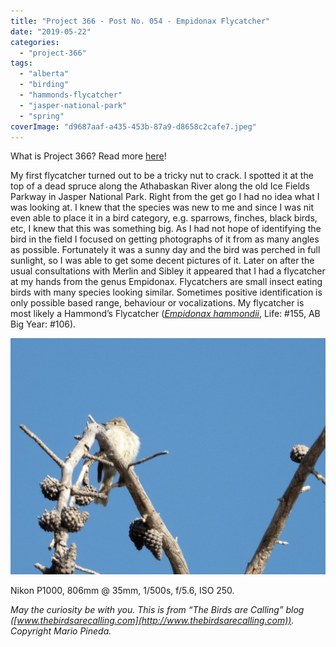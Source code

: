 ```yaml
---
title: "Project 366 - Post No. 054 - Empidonax Flycatcher"
date: "2019-05-22"
categories: 
  - "project-366"
tags: 
  - "alberta"
  - "birding"
  - "hammonds-flycatcher"
  - "jasper-national-park"
  - "spring"
coverImage: "d9687aaf-a435-453b-87a9-d8658c2cafe7.jpeg"
---
```


What is Project 366? Read more [here](https://thebirdsarecalling.com/2019/03/29/project-366/)!

My first flycatcher turned out to be a tricky nut to crack. I spotted it at the top of a dead spruce along the Athabaskan River along the old Ice Fields Parkway in Jasper National Park. Right from the get go I had no idea what I was looking at. I knew that the species was new to me and since I was nit even able to place it in a bird category, e.g. sparrows, finches, black birds, etc, I knew that this was something big. As I had not hope of identifying the bird in the field I focused on getting photographs of it from as many angles as possible. Fortunately it was a sunny day and the bird was perched in full sunlight, so I was able to get some decent pictures of it. Later on after the usual consultations with Merlin and Sibley it appeared that I had a flycatcher at my hands from the genus Empidonax. Flycatchers are small insect eating birds with many species looking similar. Sometimes positive identification is only possible based range, behaviour or vocalizations. My flycatcher is most likely a Hammond’s Flycatcher (_[Empidonax hammondii](https://ebird.org/species/hamfly)_, Life: #155, AB Big Year: #106).

![](images/d9687aaf-a435-453b-87a9-d8658c2cafe7.jpeg)

Nikon P1000, 806mm @ 35mm, 1/500s, f/5.6, ISO 250.

_May the curiosity be with you. This is from “The Birds are Calling” blog ([www.thebirdsarecalling.com](http://www.thebirdsarecalling.com)). Copyright Mario Pineda._
